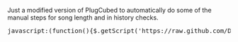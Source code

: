 Just a modified version of PlugCubed to automatically do some of the manual steps for song length and in history checks.

<pre>javascript:(function(){$.getScript('https://raw.github.com/Dracil/plug/master/PlugCubedMod.js');}());</pre>